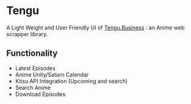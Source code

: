 # Tengu
A Light Weight and User Friendly UI of [Tengu.Business](https://github.com/giuseppeSalerno10/Tengu.Business) : an Anime web scrapper library.

## Functionality
 - Latest Episodes
 - Anime Unity/Saturn Calendar
 - Kitsu API Integration (Upcoming and search)
 - Search Anime
 - Download Episodes
